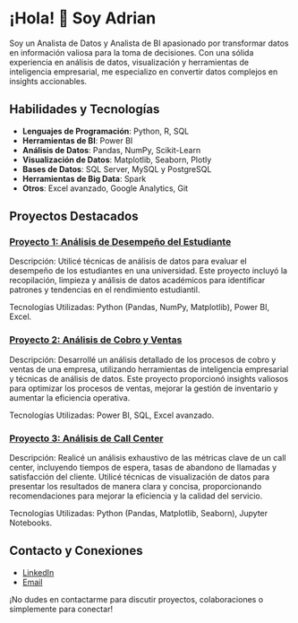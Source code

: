 # ¡Hola! 👋 Soy Adrian

Soy un Analista de Datos y Analista de BI apasionado por transformar datos en información valiosa para la toma de decisiones. Con una sólida experiencia en análisis de datos, visualización y herramientas de inteligencia empresarial, me especializo en convertir datos complejos en insights accionables.

## Habilidades y Tecnologías

- **Lenguajes de Programación**: Python, R, SQL
- **Herramientas de BI**: Power BI
- **Análisis de Datos**: Pandas, NumPy, Scikit-Learn
- **Visualización de Datos**: Matplotlib, Seaborn, Plotly
- **Bases de Datos**: SQL Server, MySQL y PostgreSQL
- **Herramientas de Big Data**: Spark
- **Otros**: Excel avanzado, Google Analytics, Git

## Proyectos Destacados

### [Proyecto 1: Análisis de Desempeño del Estudiante](https://github.com/aarm2905/Portafolio-Power-BI/tree/d91358b71d23f3983c8a80a7c2f21701d3c3a0df/Analisis%20de%20desempe%C3%B1o%20academico)
Descripción: Utilicé técnicas de análisis de datos para evaluar el desempeño de los estudiantes en una universidad. Este proyecto incluyó la recopilación, limpieza y análisis de datos académicos para identificar patrones y tendencias en el rendimiento estudiantil.

Tecnologías Utilizadas: Python (Pandas, NumPy, Matplotlib), Power BI, Excel.

### [Proyecto 2: Análisis de Cobro y Ventas](https://github.com/aarm2905/Portafolio-Power-BI/tree/d91358b71d23f3983c8a80a7c2f21701d3c3a0df/Analisis%20de%20Cobro%20y%20Ventas)
Descripción: Desarrollé un análisis detallado de los procesos de cobro y ventas de una empresa, utilizando herramientas de inteligencia empresarial y técnicas de análisis de datos. Este proyecto proporcionó insights valiosos para optimizar los procesos de ventas, mejorar la gestión de inventario y aumentar la eficiencia operativa.

Tecnologías Utilizadas: Power BI, SQL, Excel avanzado.


### [Proyecto 3: Análisis de Call Center](https://github.com/aarm2905/Portafolio-Power-BI/tree/d91358b71d23f3983c8a80a7c2f21701d3c3a0df/Analisis%20de%20Call%20Center)
Descripción: Realicé un análisis exhaustivo de las métricas clave de un call center, incluyendo tiempos de espera, tasas de abandono de llamadas y satisfacción del cliente. Utilicé técnicas de visualización de datos para presentar los resultados de manera clara y concisa, proporcionando recomendaciones para mejorar la eficiencia y la calidad del servicio.

Tecnologías Utilizadas: Python (Pandas, Matplotlib, Seaborn), Jupyter Notebooks.

## Contacto y Conexiones

- [LinkedIn](https://www.linkedin.com/in/aarm2905/)
- [Email](mailto:aarm2905@gmail.com)

¡No dudes en contactarme para discutir proyectos, colaboraciones o simplemente para conectar!

<!--
**aarm2905/aarm2905** is a ✨ _special_ ✨ repository because its `README.md` (this file) appears on your GitHub profile.

Here are some ideas to get you started:

- 🔭 I’m currently working on ...
- 🌱 I’m currently learning ...
- 👯 I’m looking to collaborate on ...
- 🤔 I’m looking for help with ...
- 💬 Ask me about ...
- 📫 How to reach me: ...
- 😄 Pronouns: ...
- ⚡ Fun fact: ...
-->
